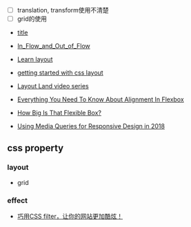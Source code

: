 - [ ] translation, transform使用不清楚
- [ ] grid的使用

- [title](https://www.smashingmagazine.com/2019/01/how-to-learn-css/)
- [In_Flow_and_Out_of_Flow](https://developer.mozilla.org/en-US/docs/Web/CSS/CSS_Flow_Layout/In_Flow_and_Out_of_Flow)


- [Learn layout](https://developer.mozilla.org/en-US/docs/Learn/CSS/CSS_layout)
- [getting started with css layout](https://www.smashingmagazine.com/2018/05/guide-css-layout/)
- [Layout Land video series](https://www.youtube.com/channel/UC7TizprGknbDalbHplROtag)

- [Everything You Need To Know About Alignment In Flexbox](https://www.smashingmagazine.com/2018/08/flexbox-alignment/)

- [How Big Is That Flexible Box?](https://www.smashingmagazine.com/2018/09/flexbox-sizing-flexible-box/)
- [Using Media Queries for Responsive Design in 2018](https://www.smashingmagazine.com/2018/02/media-queries-responsive-design-2018/)



## css property

### layout
- grid

### effect
- [巧用CSS filter，让你的网站更加酷炫！](https://juejin.cn/post/7002829486806794276)
